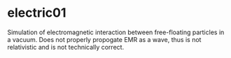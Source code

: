 # electric01

Simulation of electromagnetic interaction between free-floating particles in a vacuum. Does not properly propogate EMR as a wave, thus is not relativistic and is not technically correct.

